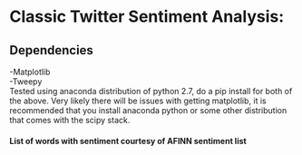 Classic Twitter Sentiment Analysis:
==================================
<h2>Dependencies</h2>
-Matplotlib <br>
-Tweepy <br>
Tested using anaconda distribution of python 2.7, do a pip install for both of the above. Very likely there will be issues with getting matplotlib, it is recommended that you install anaconda python or some other distribution that comes with the scipy stack.
<h4>List of words with sentiment courtesy of AFINN sentiment list</h4>
